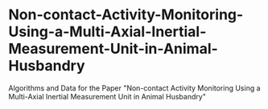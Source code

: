 # Non-contact-Activity-Monitoring-Using-a-Multi-Axial-Inertial-Measurement-Unit-in-Animal-Husbandry
Algorithms and Data for the Paper "Non-contact Activity Monitoring Using a Multi-Axial Inertial Measurement Unit in Animal Husbandry"


